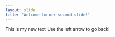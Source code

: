 ```yaml
---
layout: slide
title: "Welcome to our second slide!"
---
```

This is my new text
Use the left arrow to go back!

